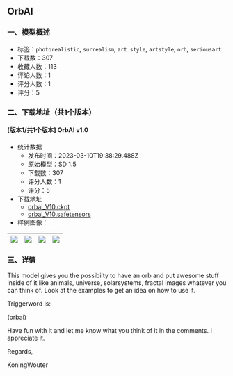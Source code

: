 ## OrbAI
### 一、模型概述

- 标签：`photorealistic`, `surrealism`, `art style`, `artstyle`, `orb`, `seriousart`
- 下载数：307
- 收藏人数：113
- 评论人数：1
- 评分人数：1
- 评分：5

### 二、下载地址（共1个版本）

#### [版本1/共1个版本] OrbAI v1.0

- 统计数据
  - 发布时间：2023-03-10T19:38:29.488Z
  - 原始模型：SD 1.5
  - 下载数：307
  - 评分人数：1
  - 评分：5
- 下载地址
  - [orbai_V10.ckpt](https://civitai.com/api/download/models/16595?type=Model&format=PickleTensor&size=full&fp=fp16)
  - [orbai_V10.safetensors](https://civitai.com/api/download/models/16595)
- 样例图像：

| <img src="https://image.civitai.com/xG1nkqKTMzGDvpLrqFT7WA/6bbe250e-707c-48b5-95b9-5b0f4ae60c00/width=450/167410.jpeg" /> | <img src="https://image.civitai.com/xG1nkqKTMzGDvpLrqFT7WA/016f6ac6-125e-43e7-e96e-a62bc76e4800/width=450/167417.jpeg" /> | <img src="https://image.civitai.com/xG1nkqKTMzGDvpLrqFT7WA/7bbf52c1-9812-4d7b-b447-ba1ec19f9800/width=450/167407.jpeg" /> | <img src="https://image.civitai.com/xG1nkqKTMzGDvpLrqFT7WA/634fc5dc-ed60-4c7d-26ff-c3a40ab77b00/width=450/167421.jpeg" /> |
| ---- | ---- | ---- | ---- |


### 三、详情
<p>This model gives you the possibilty to have an orb and put awesome stuff inside of it like animals, universe, solarsystems, fractal images whatever you can think of. Look at the examples to get an idea on how to use it.</p><p></p><p>Triggerword is:</p><p>(orbai)</p><p></p><p>Have fun with it and let me know what you think of it in the comments. I appreciate it.</p><p></p><p>Regards,</p><p>KoningWouter</p>